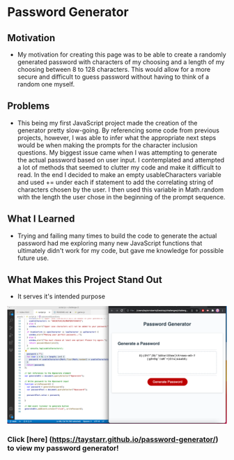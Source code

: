 # Password Generator

## Motivation

- My motivation for creating this page was to be able to create a randomly generated password with characters of my choosing and a length of my choosing between 8 to 128 characters. This would allow for a more secure and difficult to guess password without having to think of a random one myself.

## Problems

- This being my first JavaScript project made the creation of the generator pretty slow-going. By referencing some code from previous projects, however, I was able to infer what the appropriate next steps would be when making the prompts for the character inclusion questions. My biggest issue came when I was attempting to generate the actual password based on user input. I contemplated and attempted a lot of methods that seemed to clutter my code and make it difficult to read. In the end I decided to make an empty usableCharacters variable and used += under each if statement to add the correlating string of characters chosen by the user. I then used this variable in Math.random with the length the user chose in the beginning of the prompt sequence.

## What I Learned 

- Trying and failing many times to build the code to generate the actual password had me exploring many new JavaScript functions that ultimately didn't work for my code, but gave me knowledge for possible future use.

## What Makes this Project Stand Out

- It serves it's intended purpose

![alt text](assets/images/PGss.png)

### Click [here] (https://taystarr.github.io/password-generator/) to view my password generator!